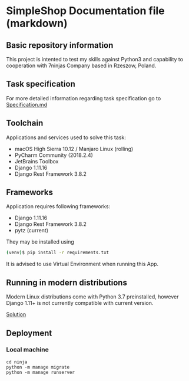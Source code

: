 # SimpleShop Documentation file (markdown)

## Basic repository information
This project is intented to test my skills against Python3 and capability to cooperation with 7ninjas Company based in Rzeszow, Poland.

## Task specification
For more detailed information regarding task specification go to [Specification.md](ProjectSpecification/Specification.md)

## Toolchain
Applications and services used to solve this task:
* macOS High Sierra 10.12 / Manjaro Linux (rolling)
* PyCharm Community (2018.2.4)
* JetBrains Toolbox
* Django 1.11.16
* Django Rest Framework 3.8.2

## Frameworks

Application requires following frameworks:

* Django 1.11.16
* Django Rest Framework 3.8.2
* pytz (current)

They may be installed using
```bash
(venv)$ pip install -r requirements.txt
```

It is advised to use Virtual Environment when running this App.

## Running in modern distributions
Modern Linux distributions come with Python 3.7 preinstalled, however
Django 1.11+ is not currently compatible with current version.

[Solution](docs/InstallingConda.md)

## Deployment

### Local machine
```commandline
cd ninja
python -m manage migrate
python -m manage runserver
```
